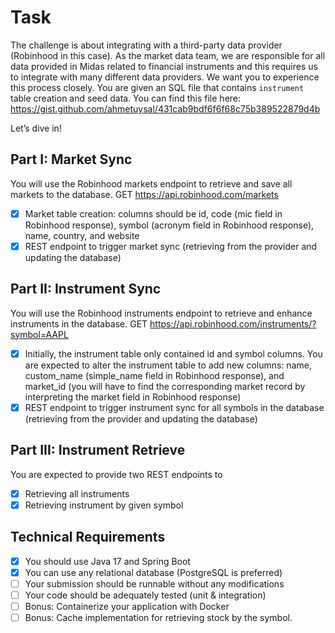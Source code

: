 # Task
The challenge is about integrating with a third-party data provider (Robinhood in this case).
As the market data team, we are responsible for all data provided in Midas related to
financial instruments and this requires us to integrate with many different data providers. We
want you to experience this process closely.
You are given an SQL file that contains `instrument` table creation and seed data. You can
find this file here: https://gist.github.com/ahmetuysal/431cab9bdf6f6f68c75b389522879d4b

Let’s dive in!

## Part I: Market Sync
You will use the Robinhood markets endpoint to retrieve and save all markets to the
database.
GET https://api.robinhood.com/markets
- [x] Market table creation: columns should be id, code (mic field in Robinhood response),
  symbol (acronym field in Robinhood response), name, country, and website
- [x] REST endpoint to trigger market sync (retrieving from the provider and updating the
  database)
  
## Part II: Instrument Sync
  You will use the Robinhood instruments endpoint to retrieve and enhance instruments in the
  database.
  GET https://api.robinhood.com/instruments/?symbol=AAPL

- [x] Initially, the instrument table only contained id and symbol columns. You are
  expected to alter the instrument table to add new columns: name, custom_name
  (simple_name field in Robinhood response), and market_id (you will have to find the
  corresponding market record by interpreting the market field in Robinhood response)
- [x] REST endpoint to trigger instrument sync for all symbols in the database (retrieving
  from the provider and updating the database)

## Part III: Instrument Retrieve
You are expected to provide two REST endpoints to
- [x] Retrieving all instruments
- [x] Retrieving instrument by given symbol

## Technical Requirements
- [x] You should use Java 17 and Spring Boot 
- [x] You can use any relational database (PostgreSQL is preferred)
- [ ] Your submission should be runnable without any modifications
- [ ] Your code should be adequately tested (unit & integration)
- [ ] Bonus: Containerize your application with Docker
- [ ] Bonus: Cache implementation for retrieving stock by the symbol.